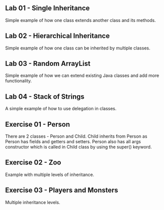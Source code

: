 Lab 01 - Single Inheritance
-

Simple example of how one class extends another class and its methods.

Lab 02 - Hierarchical Inheritance
-

Simple example of how one class can be inherited by multiple classes.

Lab 03 - Random ArrayList
-

Simple example of how we can extend existing Java classes and add more functionality. 

Lab 04 - Stack of Strings 
-

A simple example of how to use delegation in classes. 

Exercise 01 - Person
-

There are 2 classes - Person and Child. Child inherits from Person as Person has fields and getters and setters. Person 
also has all args constructor which is called in Child class by using the super() keyword. 

Exercise 02 - Zoo
-

Example with multiple levels of inheritance. 

Exercise 03 - Players and Monsters
-

Multiple inheritance levels.

